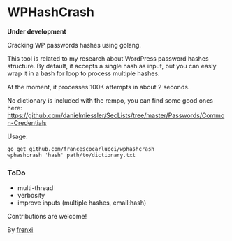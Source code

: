 # WPHashCrash

**Under development**

Cracking WP passwords hashes using golang.

This tool is related to my research about WordPress password hashes structure. By default, it accepts a single hash as input, but you can easly wrap it in a bash for loop to process multiple hashes.

At the moment, it processes 100K attempts in about 2 seconds.

No dictionary is included with the rempo, you can find some good ones here: https://github.com/danielmiessler/SecLists/tree/master/Passwords/Common-Credentials

Usage:

```
go get github.com/francescocarlucci/wphashcrash
wphashcrash 'hash' path/to/dictionary.txt
```

### ToDo

- multi-thread
- verbosity
- improve inputs (multiple hashes, email:hash)

Contributions are welcome!

By [frenxi](https://frenxi.com)
